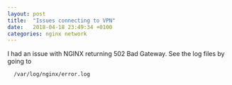 ```yaml
---
layout: post
title:  "Issues connecting to VPN"
date:   2018-04-18 23:49:34 +0100
categories: nginx network
---
```

I had an issue with NGINX returning 502 Bad Gateway. See the log files by going to


```
  /var/log/nginx/error.log
```